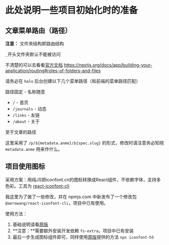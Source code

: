 # 此处说明一些项目初始化时的准备

## 文章菜单路由（路径）

**注意：** 文件夹结构即路由结构

`_`开头文件夹默认不能被访问

不清楚的可以去看看[官方文档](https://nextjs.org/docs/app) https://nextjs.org/docs/app/building-your-application/routing#roles-of-folders-and-files

请务必在 `halo` 后台创建以下几个菜单路径（和前端的菜单路径匹配）

路径固定 - 名称随意

- `/` - 首页
- `/journals` - 动态
- `/links` - 友链
- `/about` - 关于

至于文章的路径

这里采用了 `/p/${metadata.anme}/${spec.slug}` 的形式，修改时请注意务必知晓 `metadata.anme` 用来作什么。

## 项目使用图标

采用方案：用纯JS把iconfont.cn的图标转换成React组件，不依赖字体，支持多色彩。工具为 [react-iconfont-cli](https://github.com/iconfont-cli/react-iconfont-cli)

我这里为了做了一些修改，并在 npmjs.com 中新发布了一个修改包 `@aerowang/react-iconfont-cli`，项目中已有使用。

使用方法：
1. 基础说明请看[原版](https://github.com/iconfont-cli/react-iconfont-cli#readme)
2. **注意：**需要额外安装开发依赖 `fs-extra`，项目中已有安装
3. 最后一步生成图标组件即可，同样使用[原版](https://github.com/iconfont-cli/react-iconfont-cli#readme)提供的方法 `npx iconfont-h5`